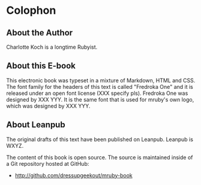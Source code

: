 <a name="colophon"></a>
# Colophon

<a name="about-the-author"></a>
## About the Author

Charlotte Koch is a longtime Rubyist.


## About this E-book

This electronic book was typeset in a mixture of Markdown, HTML and CSS. The
font family for the headers of this text is called "Fredroka One" and it is
released under an open font license (XXX specify pls). Fredroka One was
designed by XXX YYY. It is the same font that is used for mruby's own logo,
which was designed by XXX YYY.

## About Leanpub

The original drafts of this text have been published on Leanpub. Leanpub is
WXYZ.

The content of this book is open source. The source is maintained inside of
a Git repository hosted at GitHub:

  - <http://github.com/dressupgeekout/mruby-book>
